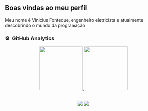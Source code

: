 ## Boas vindas ao meu perfil 
Meu nome é Vinicius Fonteque, engenheiro eletricista e atualmente descobrindo o mundo da programação
<br>
<!-- GITHUB STATUS -->
 ### ⚙️ &nbsp;GitHub Analytics

<p align="center">
<a href="https://github.com/vfonteque">
  <img height="140em" src="https://github-readme-stats-eight-theta.vercel.app/api?username=vfonteque&show_icons=true&theme=algolia&include_all_commits=true&count_private=true"/>
  <img height="140em" src="https://github-readme-stats-eight-theta.vercel.app/api/top-langs/?username=vfonteque&layout=compact&langs_count=8&theme=algolia"/>
</a>
</p>
<br>
<!-- TECNOLOGIAS -->
<!-- REDES SOCIAIS -->
<div align="center">
  <a href="https://instagram.com/vfonteque" target="_blank"><img src="https://img.shields.io/badge/-Instagram-%23E4405F?style=for-the-badge&logo=instagram&logoColor=white" target="_blank"></a>
  <a href="https://www.linkedin.com/in/vinicius-fonteque/" target="_blank"><img src="https://img.shields.io/badge/-LinkedIn-%230077B5?style=for-the-badge&logo=linkedin&logoColor=white" target="_blank"></a>  
  </div>
